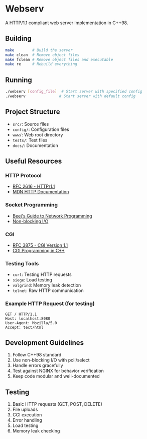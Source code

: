 # Webserv

A HTTP/1.1 compliant web server implementation in C++98.

## Building

```bash
make        # Build the server
make clean  # Remove object files
make fclean # Remove object files and executable
make re     # Rebuild everything
```

## Running

```bash
./webserv [config_file]  # Start server with specified config
./webserv               # Start server with default config
```

## Project Structure

- `src/`: Source files
- `config/`: Configuration files
- `www/`: Web root directory
- `tests/`: Test files
- `docs/`: Documentation

## Useful Resources

### HTTP Protocol

- [RFC 2616 - HTTP/1.1](https://datatracker.ietf.org/doc/html/rfc2616)
- [MDN HTTP Documentation](https://developer.mozilla.org/en-US/docs/Web/HTTP)

### Socket Programming

- [Beej's Guide to Network Programming](https://beej.us/guide/bgnet/)
- [Non-blocking I/O](https://www.gnu.org/software/libc/manual/html_node/Nonblocking-Read_002fWrite.html)

### CGI

- [RFC 3875 - CGI Version 1.1](https://datatracker.ietf.org/doc/html/rfc3875)
- [CGI Programming in C++](http://www.cgi101.com/book/ch1/text.html)

### Testing Tools

- `curl`: Testing HTTP requests
- `siege`: Load testing
- `valgrind`: Memory leak detection
- `telnet`: Raw HTTP communication

### Example HTTP Request (for testing)

```
GET / HTTP/1.1
Host: localhost:8080
User-Agent: Mozilla/5.0
Accept: text/html
```

## Development Guidelines

1. Follow C++98 standard
2. Use non-blocking I/O with poll/select
3. Handle errors gracefully
4. Test against NGINX for behavior verification
5. Keep code modular and well-documented

## Testing

1. Basic HTTP requests (GET, POST, DELETE)
2. File uploads
3. CGI execution
4. Error handling
5. Load testing
6. Memory leak checking
